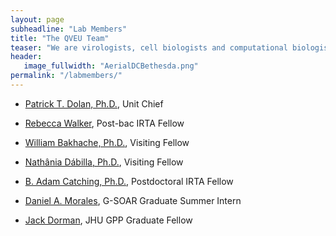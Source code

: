 ```yaml
---
layout: page
subheadline: "Lab Members"
title: "The QVEU Team"
teaser: "We are virologists, cell biologists and computational biologists interested in the evolution and emergence of RNA viruses."
header:
   image_fullwidth: "AerialDCBethesda.png"
permalink: "/labmembers/"
---
```

* [Patrick T. Dolan, Ph.D.](https://qveu.github.io/QVEU/labmembers/ptd/), Unit Chief

* [Rebecca Walker](https://qveu.github.io/QVEU/labmembers/rw/), Post-bac IRTA Fellow

* [William Bakhache, Ph.D.](https://qveu.github.io/QVEU/labmembers/wb/), Visiting Fellow

* [Nathânia Dábilla, Ph.D.](https://qveu.github.io/QVEU/labmembers/nd/), Visiting Fellow

* [B. Adam Catching, Ph.D.](https://qveu.github.io/QVEU/labmembers/bac/), Postdoctoral IRTA Fellow

* [Daniel A. Morales](https://qveu.github.io/QVEU/labmembers/dm/), G-SOAR Graduate Summer Intern

* [Jack Dorman](https://qveu.github.io/QVEU/labmembers/jtd/), JHU GPP Graduate Fellow
